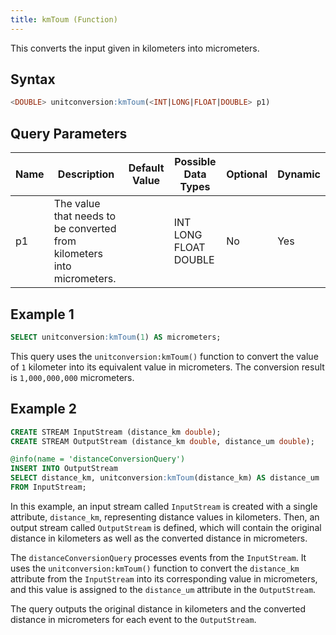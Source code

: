 ```yaml
---
title: kmToum (Function)
---
```


This converts the input given in kilometers into micrometers.

## Syntax

```sql
<DOUBLE> unitconversion:kmToum(<INT|LONG|FLOAT|DOUBLE> p1)
```

## Query Parameters

| Name | Description | Default Value | Possible Data Types   | Optional | Dynamic |
|------|-------------|---------------|-----------------------|----------|---------|
| p1   | The value that needs to be converted from kilometers into micrometers. |               | INT LONG FLOAT DOUBLE | No       | Yes     |

## Example 1

```sql
SELECT unitconversion:kmToum(1) AS micrometers;
```

This query uses the `unitconversion:kmToum()` function to convert the value of `1` kilometer into its equivalent value in micrometers. The conversion result is `1,000,000,000` micrometers.

## Example 2

```sql
CREATE STREAM InputStream (distance_km double);
CREATE STREAM OutputStream (distance_km double, distance_um double);

@info(name = 'distanceConversionQuery')
INSERT INTO OutputStream
SELECT distance_km, unitconversion:kmToum(distance_km) AS distance_um
FROM InputStream;
```

In this example, an input stream called `InputStream` is created with a single attribute, `distance_km`, representing distance values in kilometers. Then, an output stream called `OutputStream` is defined, which will contain the original distance in kilometers as well as the converted distance in micrometers.

The `distanceConversionQuery` processes events from the `InputStream`. It uses the `unitconversion:kmToum()` function to convert the `distance_km` attribute from the `InputStream` into its corresponding value in micrometers, and this value is assigned to the `distance_um` attribute in the `OutputStream`.

The query outputs the original distance in kilometers and the converted distance in micrometers for each event to the `OutputStream`.
